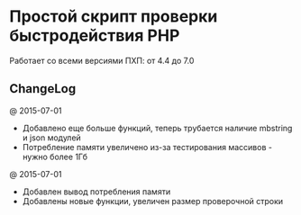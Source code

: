 # Простой скрипт проверки быстродействия PHP

Работает со всеми версиями ПХП: от 4.4 до 7.0

## ChangeLog

@ 2015-07-01

 * Добавлено еще больше функций, теперь трубается наличие mbstring и json модулей
 * Потребление памяти увеличено из-за тестирования массивов - нужно более 1Гб

@ 2015-07-01

 * Добавлен вывод потребления памяти
 * Добавлены новые функции, увеличен размер проверочной строки
